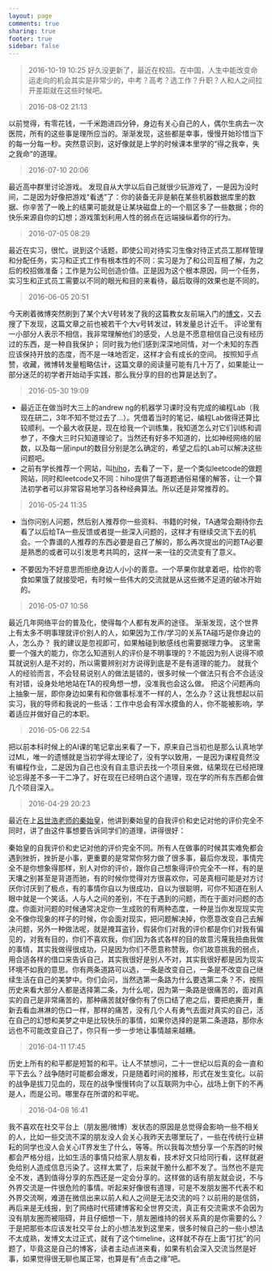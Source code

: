 ```yaml
---
layout: page
comments: true
sharing: true
footer: true
sidebar: false
---
```

> 2016-10-19 10:25
好久没更新了，最近在校招。在中国，人生中能改变命运走向的机会其实是非常少的，中考？高考？选工作？升职？人和人之间拉开差距就在这些时候吧。

> 2016-08-02 21:13

以前觉得，有零花钱，一千米跑进四分钟，身边有关心自己的人，偶尔生病去一次医院，所有的这些事是理所应当的。渐渐发现，这些都是幸事，慢慢开始珍惜当下的每一分每一秒。突然意识到，这好像就是上学的时候课本里学的“得之我幸，失之我命”的道理。

> 2016-07-10 20:06

最近高中群里讨论游戏。
发现自从大学以后自己就很少玩游戏了，一是因为没时间，二是因为好像把游戏“看透”了：你的装备无非是躺在某些机器数据库里的数据、你辛苦了一晚上的结果可能就是让某块磁盘上的一个扇区多了一些数据；你的快乐来源自你的幻想；游戏策划利用人性的弱点在远端操纵着你的行为。

> 2016-07-05 08:29

最近在实习，很忙。说到这个话题，即使公司对待实习生像对待正式员工那样管理和分配任务，实习和正式工作有根本性的不同：实习是为了和公司互相了解，为之后的校招做准备；工作是为公司创造价值。正是因为这个根本原因，同一个任务，实习生和正式员工需要以不同的眼光和目的来看待，最后取得的效果也是不同的。

> 2016-06-05 20:51

今天刷着微博突然刷到了某个大V号转发了我的这篇教女友前端入门的[博文](http://lifeofzjs.com/blog/2016/05/01/how-to-teach-gl-write-code/)，又去搜了下发现，这篇文章之前也被若干个大v号转发过，转发量总计近千。
评论里有一小部分人表示不相信，我非常理解他们的感受，人总是不愿意相信自己没有经历过的东西，是一种自我保护；
同时我为他们感到深深地同情，对一个未知的东西应该保持开放的态度，而不是一味地否定，这样才会有成长的空间。
按照知乎点赞，收藏，微博转发量粗略估计，这篇文章的阅读量可能有几十万了，如果能让一部分迷茫的初学者开始动手实践，那么我分享的目的也算是达到了。

> 2016-05-30 19:09

* 最近正在做当时大三上的andrew ng的机器学习课时没有完成的编程Lab（我现在研二，3年不知不觉过去了...）。凭借着当时的笔记，编程Lab做得还算比较顺利。一个最大收获是，现在给我一个训练集，我知道怎么对它们训练和调参了，不像大三时只知道理论了。当然还有好多不知道的，比如神经网络的层数，以及每一层input的数目分别是怎么确定的，希望之后的Lab可以解决这些问题吧。
* 之前有学长推荐一个网站，叫[hiho](http://hihocoder.com/)，去看了一下，是一个类似leetcode的做题网站，同时和leetcode又不同：hiho提供了每道题通俗易懂的解答，让一个算法初学者可以非常容易地学习各种经典算法。所以还是非常推荐的。

> 2016-05-24 11:35

* 当你问别人问题，然后别人推荐你一些资料、书籍的时候，TA通常会期待你去看了以后给TA一些反馈或者提一些深入问题的，这样才有继续交流下去的机会。一个靠谱的人推荐的东西必要是自己了解的，那么再次提出的问题TA必要是熟悉的或者可以引发思考共鸣的，这样一来一往的交流变有了意义。

* 不要因为不好意思而拒绝身边人小小的善意。一个苹果你就拿着吧，给你的零食如果饿了就接受吧，有时候一些伟大的交流就是从这些微不足道的破冰开始的。

> 2016-05-07 10:56

最近几年网络平台的普及化，使得每个人都有发声的途径。
渐渐发现，这个世界上有太多不明事理就评价别人的人，如果因为工作/学习的关系TA碰巧是你身边的人，怎么办？
我的建议是忽视即可，如果触碰到敏感线也需要据理力争。
这里需要一个强大的能力，你怎么知道别人的评价是不明事理的？不能因为别人说得不顺耳就说别人是不对的，所以需要辨别对方说得到底是不是有道理的能力。
就我个人的经验而言，不会轻易说别人的做法是错的，很多时候一个做法只有合不合适没有对错，设身处地地站在TA的视角想一想，没准我也会这么做。
把这个问题再向上抽象一层，即你身边如果有和你做事标准不一样的人，怎么办？这让我想起以前实习，我的导师和我说的一些话：工作中总会有浑水摸鱼的人，你不能被影响，学着适应并做好自己的本职。

> 2016-05-06 22:54

把以前本科时候上的AI课的笔记拿出来看了一下，原来自己当初也是那么认真地学过ML，唯一的遗憾就是当初学得太理论了，没有学以致用，一是因为课程竟然没有编程作业，二是因为自己也没有自主意识去找一个项目来做，结果现在已经把理论忘得差不多一干二净了。好在现在已经明白这个道理，现在学的所有东西都会做几个项目深入。

> 2016-04-29 20:23

最近在上[呂世浩老师的秦始皇](https://www.coursera.org/course/chinesehistory)，他讲到秦始皇的自我评价和史记对他的评价完全不同时，讲了由这件事想要告诉同学们的道理，讲得很好：

秦始皇的自我评价和史记对他的评价完全不同。所有人在做事的时候其实难免都会遇到挫折，挫折是小事，更重要的是常常你努力做了很多事，最后你发现，事情完全不是你想象得那样，别人对你的评价，跟你自己想象得评价完全不一样，有的是天壤之别甚至是背道而驰，有的时候你觉得对方很喜欢你，可是真相可能是对方讨厌你讨厌到了极点，有的事情你自以为很成功，自以为很聪明，可你不知道在别人眼中就是一个笑话。人与人之间的差别，不在于遇到的问题，而在于面对问题的态度。你面对问题的时候通常决定你一生成败的有两种态度，一种是当你发现现实完全不像你现象的样子的时候，你会面对现实，把问题解决掉，你愿意改变自己去解决问题，另外一种做法呢，就是掩耳盗铃，假装你们对我的评价都是你们对我有偏见的，对我有目的，你们不喜欢我，你们因为各式各样的目的故意污蔑我扭曲我做的事情，其实我做得很成功，只是因为你们不愿意称赞我，你们故意挑我的弱点，用合适各样的借口来告诉自己，其实我很好是别人不对，其实我很好都是因为现实环境不如我的意思。你有两条道路可以选，一条是改变自己，一条是不改变自己继续生活在自己的美梦中。你们会问，当然选第一条路为什么要选第二条？不，按照历史来看大部分人都是选择第二条，为什么呢，因为第一条路是很痛苦的，面对真实的自己是非常痛苦的，那种痛苦就好像你有了伤口结了疤之后，要把疤撕开，重新去看血淋淋的伤口一样，那样的痛苦，没有几个人有勇气去面对真实的自己，活在自己的幻想和美梦之中是比较快乐的事情，如果你选择的是第二条道路，那你永远也不可能改变自己了，你只有一步一步地让事情越来越糟。

> 2016-04-11 17:45

历史上所有的和平都是短暂的和平。让人不禁想问，二十一世纪以后真的会一直和平下去么？战争随时可能都会爆发，只是随着时间的推移，形式在发生变化。以前的战争是拔刀见血的，现在的战争慢慢转向了以互联网为中心，战场上倒下的不再是人，而是公司。哪里存在所谓的和平呢。

> 2016-04-08 16:41

我不喜欢在社交平台上（朋友圈/微博）发状态的原因是总觉得会影响一些不相关的人，比如一些交流不深的朋友没人会关心我昨天去哪里玩了，一些在传统行业耕耘的同学也没人会关心IT界发生了什么，等等。所以我每次想分享一个东西的时候都会严格分组，比如生活的事情只给家人朋友看，技术好文只给同行看，这样就避免给别人造成信息污染了。这样太累了，后来就干脆什么都不发了。当然也不是完全不发，遇到值得分享的东西还是一定会分享的。这样做的话有朋友就会说，不与外界交流是一件很危险的事情。听起来好像很有道理，可是不发朋友圈不代表不和外界交流啊，难道在微信出来以前人和人之间是无法交流的吗？以前用的是信鸽，再后来是无线报，到了网络时代搭建博客和全世界交流，真正有交流需求不会因为没有朋友圈而被阻碍，并且仔细想一下，朋友圈维持的弱关系真的是你需要的么？于是把那些本应该发社交平台上的小想法发到这里来，很多时候自己的一些小想法不太成熟，发博文太过正式，就有了这个timeline，这样就不存在上面“打扰”的问题了，毕竟这是自己的博客，读者主动点进来看，如果有机会深入交流当然是好事，如果觉得很无聊也属正常，也算是有“点击之缘”吧。

